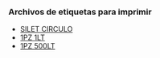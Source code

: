 ### Archivos de etiquetas para imprimir

- [SILET CIRCULO](/static/SILET_CIRCULO.pdf)
- [1PZ 1LT](/static/1PZ_1LT.pdf)
- [1PZ 500LT](/static/1PZ_500LT)

